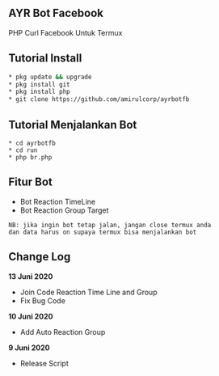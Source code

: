 ## AYR Bot Facebook
PHP Curl Facebook Untuk Termux

## Tutorial Install
```bash
* pkg update && upgrade
* pkg install git
* pkg install php
* git clone https://github.com/amirulcorp/ayrbotfb
```

## Tutorial Menjalankan Bot
```
* cd ayrbotfb
* cd run
* php br.php
```

## Fitur Bot
* Bot Reaction TimeLine
* Bot Reaction Group Target
```
NB: jika ingin bot tetap jalan, jangan close termux anda
dan data harus on supaya termux bisa menjalankan bot
```

## Change Log
**13 Juni 2020**
- Join Code Reaction Time Line and Group
- Fix Bug Code

**10 Juni 2020**
- Add Auto Reaction Group

**9 Juni 2020**
- Release Script
